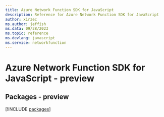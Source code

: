 ```yaml
---
title: Azure Network Function SDK for JavaScript
description: Reference for Azure Network Function SDK for JavaScript
author: xirzec
ms.author: jeffish
ms.data: 09/28/2023
ms.topic: reference
ms.devlang: javascript
ms.service: networkfunction
---
```

# Azure Network Function SDK for JavaScript - preview
## Packages - preview
[!INCLUDE [packages](network-function-index.md)]